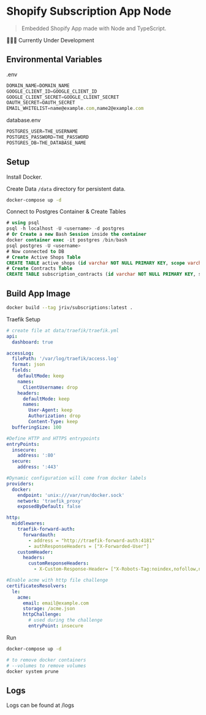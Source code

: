 # Shopify Subscription App Node

> Embedded Shopify App made with Node and TypeScript.

🚧🔨👷 Currently Under Development

## Environmental Variables

.env 
```javascript
DOMAIN_NAME=DOMAIN_NAME
GOOGLE_CLIENT_ID=GOOGLE_CLIENT_ID
GOOGLE_CLIENT_SECRET=GOOGLE_CLIENT_SECRET
OAUTH_SECRET=OAUTH_SECRET
EMAIL_WHITELIST=name@example.com,name2@example.com
```

database.env
```javascript
POSTGRES_USER=THE_USERNAME
POSTGRES_PASSWORD=THE_PASSWORD
POSTGRES_DB=THE_DATABASE_NAME
```

## Setup

Install Docker.

Create Data `/data` directory for persistent data.

```bash
docker-compose up -d
```

Connect to Postgres Container & Create Tables

```sql
# using psql
psql -h localhost -U <username> -d postgres
# Or Create a new Bash Session inside the container
docker container exec -it postgres /bin/bash
psql postgres -U <username>
# Now connected to DB
# Create Active Shops Table
CREATE TABLE active_shops (id varchar NOT NULL PRIMARY KEY, scope varchar NOT NULL, access_token varchar NOT NULL);
# Create Contracts Table
CREATE TABLE subscription_contracts (id varchar NOT NULL PRIMARY KEY, shop varchar NOT NULL, status varchar NOT NULL, next_billing_date date NOT NULL, interval varchar NOT NULL, interval_count integer NOT NULL, payment_failure_count integer NOT NULL DEFAULT 0, contract json NOT NULL);
```

## Build App Image
```bash
docker build --tag jriv/subscriptions:latest .
````

Traefik Setup

```yaml
# create file at data/traefik/traefik.yml
api:
  dashboard: true

accessLog:
  filePath: '/var/log/traefik/access.log'
  format: json
  fields:
    defaultMode: keep
    names:
      ClientUsername: drop
    headers:
      defaultMode: keep
      names:
        User-Agent: keep
        Authorization: drop
        Content-Type: keep
  bufferingSize: 100

#Define HTTP and HTTPS entrypoints
entryPoints:
  insecure:
    address: ':80'
  secure:
    address: ':443'

#Dynamic configuration will come from docker labels
providers:
  docker:
    endpoint: 'unix:///var/run/docker.sock'
    network: 'traefik_proxy'
    exposedByDefault: false

http:
  middlewares:
    traefik-forward-auth:
      forwardauth:
        - address = "http://traefik-forward-auth:4181"
        - authResponseHeaders = ["X-Forwarded-User"]
    customHeader:
      headers:
        customResponseHeaders:
          - X-Custom-Response-Header= ["X-Robots-Tag:noindex,nofollow,nosnippet,noarchive,notranslate,noimageindex"}

#Enable acme with http file challenge
certificatesResolvers:
  le:
    acme:
      email: email@example.com
      storage: /acme.json
      httpChallenge:
        # used during the challenge
        entryPoint: insecure
```

Run

```bash
docker-compose up -d
```

```bash
# to remove docker containers
# --volumes to remove volumes
docker system prune
```

## Logs

Logs can be found at /logs